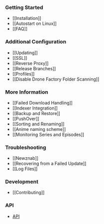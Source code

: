### Getting Started ###
- [[Installation]]
- [[Autostart on Linux]]
- [[FAQ]]

### Additional Configuration ###
- [[Updating]]
- [[SSL]]
- [[Reverse Proxy]]
- [[Release Branches]]
- [[Profiles]]
- [[Disable Drone Factory Folder Scanning]]

### More Information ###
- [[Failed Download Handling]]
- [[Indexer Integration]]
- [[Backup and Restore]]
- [[PushOver]]
- [[Sorting and Renaming]]
- [[Anime naming scheme]]
- [[Monitoring Series and Episodes]]

### Troubleshooting ###
- [[Newznab]]
- [[Recovering from a Failed Update]]
- [[Log Files]]

### Development ###
- [[Contributing]]

### API ###
- [API](/Sonarr/Sonarr/wiki/API)